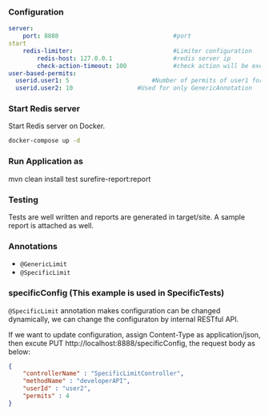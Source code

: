 ### Configuration

``` yaml
server:
    port: 8888                                #port
start
    redis-limiter:                            #Limiter configuration
        redis-host: 127.0.0.1                 #redis server ip  
        check-action-timeout: 100             #check action will be executed asynchronous, this is the timeout support 
user-based-permits:						  
  userid.user1: 5						#Number of permits of user1 for all APIs
  userid.user2: 10				    #Used for only GenericAnnotation
```


### Start Redis server

Start Redis server on Docker.

``` bash
docker-compose up -d
```


### Run Application as 

mvn clean install test surefire-report:report

### Testing

Tests are well written and reports are generated in target/site.
A sample report is attached as well.


### Annotations

- `@GenericLimit`
- `@SpecificLimit`  



### specificConfig (This example is used in SpecificTests)

`@SpecificLimit` annotation makes configuration can be changed dynamically, we can change the configuraton by internal RESTful API.

If we want to update configuration, assign Content-Type as application/json, then excute PUT http://localhost:8888/specificConfig, the request body as below: 
``` json
{
	"controllerName" : "SpecificLimitController",
	"methodName" : "developerAPI",
	"userId" : "user2",
	"permits" : 4
}



